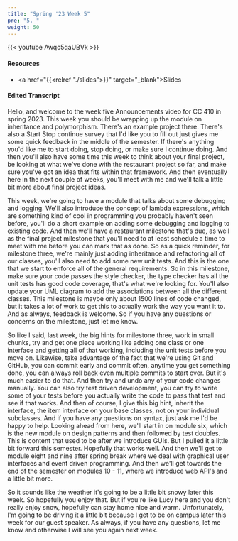 ```yaml
---
title: "Spring '23 Week 5"
pre: "5. "
weight: 50
---
```


{{< youtube Awqc5qaUBVk >}}

#### Resources

* <a href="{{<relref "./slides">}}" target="_blank">Slides</a>

#### Edited Transcript

Hello, and welcome to the week five Announcements video for CC 410 in spring 2023. This week you should be wrapping up the module on inheritance and polymorphism. There's an example project there. There's also a Start Stop continue survey that I'd like you to fill out just gives me some quick feedback in the middle of the semester. If there's anything you'd like me to start doing, stop doing, or make sure I continue doing. And then you'll also have some time this week to think about your final project, be looking at what we've done with the restaurant project so far, and make sure you've got an idea that fits within that framework. And then eventually here in the next couple of weeks, you'll meet with me and we'll talk a little bit more about final project ideas. 

This week, we're going to have a module that talks about some debugging and logging. We'll also introduce the concept of lambda expressions, which are something kind of cool in programming you probably haven't seen before, you'll do a short example on adding some debugging and logging to existing code. And then we'll have a restaurant milestone that's due, as well as the final project milestone that you'll need to at least schedule a time to meet with me before you can mark that as done. So as a quick reminder, for milestone three, we're mainly just adding inheritance and refactoring all of our classes, you'll also need to add some new unit tests. And this is the one that we start to enforce all of the general requirements. So in this milestone, make sure your code passes the style checker, the type checker has all the unit tests has good code coverage, that's what we're looking for. You'll also update your UML diagram to add the associations between all the different classes. This milestone is maybe only about 1500 lines of code changed, but it takes a lot of work to get this to actually work the way you want it to. And as always, feedback is welcome. So if you have any questions or concerns on the milestone, just let me know. 

So like I said, last week, the big hints for milestone three, work in small chunks, try and get one piece working like adding one class or one interface and getting all of that working, including the unit tests before you move on. Likewise, take advantage of the fact that we're using Git and GitHub, you can commit early and commit often, anytime you get something done, you can always roll back even multiple commits to start over. But it's much easier to do that. And then try and undo any of your code changes manually. You can also try test driven development, you can try to write some of your tests before you actually write the code to pass that test and see if that works. And then of course, I give this big hint, inherit the interface, the item interface on your base classes, not on your individual subclasses. And if you have any questions on syntax, just ask me I'd be happy to help. Looking ahead from here, we'll start in on module six, which is the new module on design patterns and then followed by test doubles. This is content that used to be after we introduce GUIs. But I pulled it a little bit forward this semester. Hopefully that works well. And then we'll get to module eight and nine after spring break where we deal with graphical user interfaces and event driven programming. And then we'll get towards the end of the semester on modules 10 - 11, where we introduce web API's and a little bit more. 

So it sounds like the weather it's going to be a little bit snowy later this week. So hopefully you enjoy that. But if you're like Lucy here and you don't really enjoy snow, hopefully can stay home nice and warm. Unfortunately, I'm going to be driving it a little bit because I get to be on campus later this week for our guest speaker. As always, if you have any questions, let me know and otherwise I will see you again next week.
